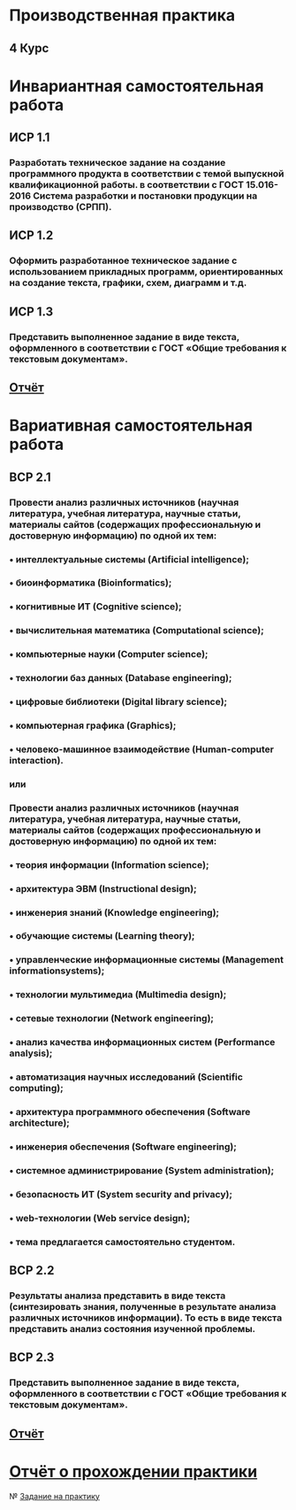 # Производственная практика
## 4 Курс


# Инвариантная самостоятельная работа
## ИСР 1.1
### Разработать техническое задание на создание программного продукта в соответствии с темой выпускной квалификационной работы. в соответствии с ГОСТ 15.016-2016 Система разработки и постановки продукции на производство (СРПП).

## ИСР 1.2
### Оформить разработанное техническое задание с использованием прикладных программ, ориентированных на создание текста, графики, схем, диаграмм и т.д.

## ИСР 1.3
### Представить выполненное задание в виде текста, оформленного в соответствии с ГОСТ «Общие требования к текстовым документам».

## [Отчёт](https://github.com/EgorChalapko/Practice-PTP8/blob/main/%D0%9F%D1%80%D0%BE%D0%B8%D0%B7%D0%B2%D0%BE%D0%B4%D1%81%D1%82%D0%B2%D0%B5%D0%BD%D0%BD%D0%B0%D1%8F%20%D0%BF%D1%80%D0%B0%D0%BA%D1%82%D0%B8%D0%BA%D0%B0.%20%D0%98%D0%A1%D0%A0.%20%D0%98%D0%92%D0%A2.%204%20%D0%BA%D1%83%D1%80%D1%81.%20%D0%A7%D0%B0%D0%BB%D0%B0%D0%BF%D0%BA%D0%BE%20%D0%95.%20%D0%92..pdf)


# Вариативная самостоятельная работа
## ВСР 2.1
### Провести анализ различных источников (научная литература, учебная литература, научные статьи, материалы сайтов (содержащих профессиональную и достоверную информацию) по одной их тем:
### • интеллектуальные системы (Artificial intelligence);
### • биоинформатика (Bioinformatics);
### • когнитивные ИТ (Cognitive science);
### • вычислительная математика (Computational science);
### • компьютерные науки (Computer science);
### • технологии баз данных (Database engineering);
### • цифровые библиотеки (Digital library science);
### • компьютерная графика (Graphics);
### • человеко-машинное взаимодействие (Human-computer interaction).

### или

### Провести анализ различных источников (научная литература, учебная литература, научные статьи, материалы сайтов (содержащих профессиональную и достоверную информацию) по одной их тем:
### • теория информации (Information science);
### • архитектура ЭВМ (Instructional design);
### • инженерия знаний (Knowledge engineering);
### • обучающие системы (Learning theory);
### • управленческие информационные системы (Management informationsystems);
### • технологии мультимедиа (Multimedia design);
### • сетевые технологии (Network engineering);
### • анализ качества информационных систем (Performance analysis);
### • автоматизация научных исследований (Scientific computing);
### • архитектура программного обеспечения (Software architecture);
### • инженерия обеспечения (Software engineering);
### • системное администрирование (System administration);
### • безопасность ИТ (System security and privacy);
### • web-технологии (Web service design);
### • тема предлагается самостоятельно студентом.

## ВСР 2.2
### Результаты анализа представить в виде текста (синтезировать знания, полученные в результате анализа различных источников информации). То есть в виде текста представить анализ состояния изученной проблемы.

## ВСР 2.3
### Представить выполненное задание в виде текста, оформленного в соответствии с ГОСТ «Общие требования к текстовым документам».

## [Отчёт](https://github.com/EgorChalapko/Practice-PTP8/blob/main/%D0%9F%D1%80%D0%BE%D0%B8%D0%B7%D0%B2%D0%BE%D0%B4%D1%81%D1%82%D0%B2%D0%B5%D0%BD%D0%BD%D0%B0%D1%8F%20%D0%BF%D1%80%D0%B0%D0%BA%D1%82%D0%B8%D0%BA%D0%B0.%20%D0%92%D0%A1%D0%A0.%20%D0%98%D0%92%D0%A2.%204%20%D0%BA%D1%83%D1%80%D1%81.%20%D0%A7%D0%B0%D0%BB%D0%B0%D0%BF%D0%BA%D0%BE%20%D0%95.%20%D0%92..pdf)

# [Отчёт о прохождении практики]()
№ [Задание на практику]()

